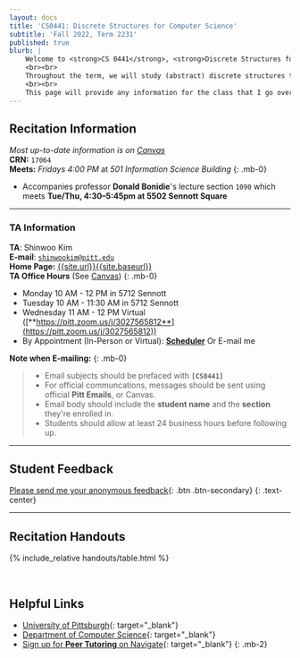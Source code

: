 ```yaml
---
layout: docs
title: 'CS0441: Discrete Structures for Computer Science'
subtitle: 'Fall 2022, Term 2231'
published: true
blurb: |
    Welcome to <strong>CS 0441</strong>, <strong>Discrete Structures for Computer Science</strong>, for the Fall 2022 term!
    <br><br>
    Throughout the term, we will study (abstract) discrete structures that are backbones of computer science. In particular, we will look at <em>logic, proofs, sets, relations, functions, counting, and probability</em>, with an emphasis on applications in computer science.
    <br><br>
    This page will provide any information for the class that I go over in recitation. Please check back for updates regularly, especially if you miss a recitation.
---
```


## Recitation Information
_Most up-to-date information is on [Canvas](https://canvas.pitt.edu)_  
**CRN:**  `17064`  
**Meets:** *Fridays 4:00 PM* at *501 Information Science Building*
{: .mb-0}
 - Accompanies professor **Donald Bonidie**'s lecture section `1090` which meets **Tue/Thu, 4:30–5:45pm at 5502 Sennott Square**

---

### TA Information
**TA**: Shinwoo Kim  
**E-mail**: [`shinwookim@pitt.edu`](mailto:shiwookim@pitt.edu)  
**Home Page:** [{{site.url}}{{site.baseurl}}]({{site.url}}{{site.baseurl}}/)  
**TA Office Hours** (See [Canvas](https://canvas.pitt.edu/)) 
{: .mb-0}
- Monday 10 AM - 12 PM in 5712 Sennott
- Tuesday 10 AM - 11:30 AM in 5712 Sennott
- Wednesday 11 AM - 12 PM Virtual ([**https://pitt.zoom.us/j/3027565812**](https://pitt.zoom.us/j/3027565812))
- By Appointment (In-Person or Virtual): [**Scheduler**](https://outlook.office.com/bookwithme/user/cf9122c6baae489ea2e99400607830e5@pitt.edu?anonymous&ep=pcard) Or E-mail me

**Note when E-mailing:**
{: .mb-0}
> - Email subjects should be prefaced with **`[CS0441]`**
> - For official communcations, messages should be sent using official **Pitt Emails**, or Canvas.
> - Email body should include the **student name** and the **section** they're enrolled in.
> - Students should allow at least 24 business hours before following up.

---

## Student Feedback
[Please send me your anonymous feedback](https://pitt.co1.qualtrics.com/jfe/form/SV_dd9suL0AkJctj2S){: .btn .btn-secondary}
{: .text-center}

---

## Recitation Handouts

{% include_relative handouts/table.html %}

<br />


## Helpful Links
- [University of Pittsburgh](https://pitt.edu){: target="_blank"}  
- [Department of Computer Science](https://cs.pitt.edu){: target="_blank"}  
- [Sign up for **Peer Tutoring** on Navigate](https://pitt.guide.eab.com/){: target="_blank"}
{: .mb-2}